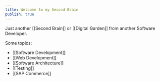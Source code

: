 ```yaml
---
title: Welcome to my Second Brain
publish: true
---
```


Just another [[Second Brain]] or [[Digital Garden]] from another Software Developer.

Some topics:

- [[Software Development]]
- [[Web Development]]
- [[Software Architecture]]
- [[Testing]]
- [[SAP Commerce]]
